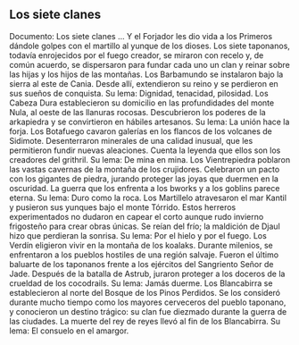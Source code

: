## Los siete clanes
Documento: Los siete clanes
... Y el Forjador les dio vida a los Primeros dándole golpes con el martillo al yunque de los dioses. Los siete taponanos, todavía enrojecidos por el fuego creador, se miraron con recelo y, de común acuerdo, se dispersaron para fundar cada uno un clan y reinar sobre las hijas y los hijos de las montañas.
Los Barbamundo se instalaron bajo la sierra al este de Cania. Desde allí, extendieron su reino y se perdieron en sus sueños de conquista. Su lema: Dignidad, tenacidad, pilosidad.
Los Cabeza Dura establecieron su domicilio en las profundidades del monte Nula, al oeste de las llanuras rocosas. Descubrieron los poderes de la arkapiedra y se convirtieron en hábiles artesanos. Su lema: La unión hace la forja.
Los Botafuego cavaron galerías en los flancos de los volcanes de Sidimote. Desenterraron minerales de una calidad inusual, que les permitieron fundir nuevas aleaciones. Cuenta la leyenda que ellos son los creadores del grithril. Su lema: De mina en mina.
Los Vientrepiedra poblaron las vastas cavernas de la montaña de los crujidores. Celebraron un pacto con los gigantes de piedra, jurando proteger las joyas que duermen en la oscuridad. La guerra que los enfrenta a los bworks y a los goblins parece eterna. Su lema: Duro como la roca.
Los Martillelo atravesaron el mar Kantil y pusieron sus yunques bajo el monte Tórrido. Estos herreros experimentados no dudaron en capear el corto aunque rudo invierno frigosteño para crear obras únicas. Se reían del frío; la maldición de Djaul hizo que perdieran la sonrisa. Su lema: Por el hielo y por el fuego.
Los Verdín eligieron vivir en la montaña de los koalaks. Durante milenios, se enfrentaron a los pueblos hostiles de una región salvaje. Fueron el último baluarte de los taponanos frente a los ejércitos del Sangriento Señor de Jade. Después de la batalla de Astrub, juraron proteger a los doceros de la crueldad de los cocodrails. Su lema: Jamás duerme.
Los Blancabirra se establecieron al norte del Bosque de los Pinos Perdidos. Se los consideró durante mucho tiempo como los mayores cerveceros del pueblo taponano, y conocieron un destino trágico: su clan fue diezmado durante la guerra de las ciudades. La muerte del rey de reyes llevó al fin de los Blancabirra. Su lema: El consuelo en el amargor.

